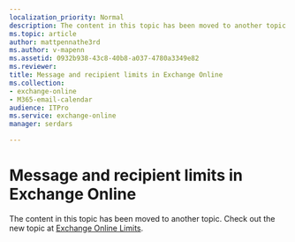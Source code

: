 ```yaml
---
localization_priority: Normal
description: The content in this topic has been moved to another topic. Check out the new topic at Exchange Online Limits.
ms.topic: article
author: mattpennathe3rd
ms.author: v-mapenn
ms.assetid: 0932b938-43c8-40b8-a037-4780a3349e82
ms.reviewer: 
title: Message and recipient limits in Exchange Online
ms.collection:
- exchange-online
- M365-email-calendar
audience: ITPro
ms.service: exchange-online
manager: serdars

---
```


# Message and recipient limits in Exchange Online

The content in this topic has been moved to another topic. Check out the new topic at [Exchange Online Limits](https://go.microsoft.com/fwlink/p/?LinkId=393431).
